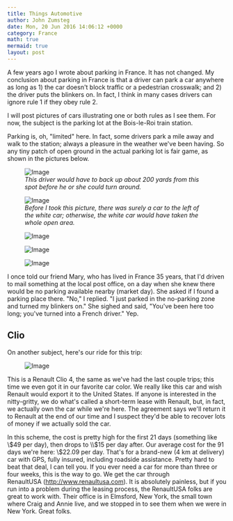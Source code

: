```yaml
---
title: Things Automotive
author: John Zumsteg
date: Mon, 20 Jun 2016 14:06:12 +0000
category: France
math: true
mermaid: true
layout: post
---
```

A few years ago I wrote about parking in France. It has not changed. My conclusion about parking in France is that a driver can park a car anywhere as long as 1) the car doesn't block traffic or a pedestrian crosswalk; and 2) the driver puts the blinkers on. In fact, I think in many cases drivers can ignore rule 1 if they obey rule 2.

I will post pictures of cars illustrating one or both rules as I see them. For now, the subject is the parking lot at the Bois-le-Roi train station.

Parking is, oh, "limited" here. In fact, some drivers park a mile away and walk to the station; always a pleasure in the weather we've been having. So any tiny patch of open ground in the actual parking lot is fair game, as shown in the pictures below.

<figure class = "landscape">
	<img src="{{"/assets/images/2016/06/IMG_0760.jpg" | prepend: site.baseurl | prepend: site.url }}" alt="Image" />
	<figcaption><em>This driver would have to back up about 200 yards from this spot before he or she could turn around.</em></figcaption>
</figure>



<figure class = "landscape">
	<img src="{{"/assets/images/2016/06/IMG_0761.jpg" | prepend: site.baseurl | prepend: site.url }}" alt="Image" />
	<figcaption><em>Before I took this picture, there was surely a car to the left of the white car; otherwise, the white car would have taken the whole open area.</em></figcaption>
</figure>



<figure class = "landscape">
	<img src="{{"/assets/images/2016/06/IMG_0758.jpg" | prepend: site.baseurl | prepend: site.url }}" alt="Image" />
	<figcaption></figcaption>
</figure>

 <figure class = "landscape">
	<img src="{{"/assets/images/2016/06/IMG_0759.jpg" | prepend: site.baseurl | prepend: site.url }}" alt="Image" />
	<figcaption></figcaption>
</figure>

 <figure class = "landscape">
	<img src="{{"/assets/images/2016/06/IMG_0765.jpg" | prepend: site.baseurl | prepend: site.url }}" alt="Image" />
	<figcaption></figcaption>
</figure>

I once told our friend Mary, who has lived in France 35 years, that I'd driven to mail something at the local post office, on a day when she knew there would be no parking available nearby (market day). She asked if I found a parking place there. "No," I replied. "I just parked in the no-parking zone and turned my blinkers on." She sighed and said, "You've been here too long; you've turned into a French driver." Yep.
<h2>Clio</h2>
On another subject, here's our ride for this trip:

<figure class = "landscape">
	<img src="{{"/assets/images/2016/06/IMG_0766.jpg" | prepend: site.baseurl | prepend: site.url }}" alt="Image" />
	<figcaption></figcaption>
</figure>



This is a Renault Clio 4, the same as we've had the last couple trips; this time we even got it in our favorite car color. We really like this car and wish Renault would export it to the United States. If anyone is interested in the nitty-gritty, we do what's called a short-term lease with Renault, but, in fact, we actually own the car while we're here. The agreement says we'll return it to Renault at the end of our time and I suspect they'd be able to recover lots of money if we actually sold the car. 

In this scheme, the cost is pretty high for the first 21 days (something like \\$49 per day), then drops to \\$15 per day after. Our average cost for the 91 days we're here: \\$22.09 per day. That's for a brand-new (4 km at delivery) car with GPS, fully insured, including roadside assistance. Pretty hard to beat that deal, I can tell you. If you ever need a car for more than three or four weeks, this is the way to go. We get the car through RenaultUSA (http://www.renaultusa.com). It is absolutely painless, but if you run into a problem during the leasing process, the RenaultUSA folks are great to work with. Their office is in Elmsford, New York, the small town where Craig and Annie live, and we stopped in to see them when we were in New York. Great folks.

